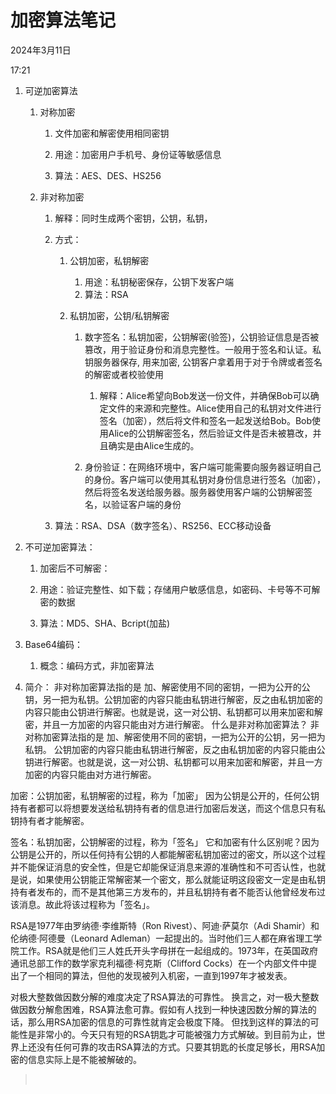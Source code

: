 # 加密算法笔记

2024年3月11日

17:21

1. 可逆加密算法

    1. 对称加密

        1. 文件加密和解密使用相同密钥

        2. 用途：加密用户手机号、身份证等敏感信息

        3. 算法：AES、DES、HS256

    2. 非对称加密

        1. 解释：同时生成两个密钥，公钥，私钥，

        2. 方式：

            1. 公钥加密，私钥解密

                1. 用途：私钥秘密保存，公钥下发客户端
                2. 算法：RSA

            2. 私钥加密，公钥/私钥解密

                1. 数字签名：私钥加密，公钥解密(验签)，公钥验证信息是否被篡改，用于验证身份和消息完整性。一般用于签名和认证。私钥服务器保存, 用来加密, 公钥客户拿着用于对于令牌或者签名的解密或者校验使用
                    1. 解释：Alice希望向Bob发送一份文件，并确保Bob可以确定文件的来源和完整性。Alice使用自己的私钥对文件进行签名（加密），然后将文件和签名一起发送给Bob。Bob使用Alice的公钥解密签名，然后验证文件是否未被篡改，并且确实是由Alice生成的。

                2. 身份验证：在网络环境中，客户端可能需要向服务器证明自己的身份。客户端可以使用其私钥对身份信息进行签名（加密），然后将签名发送给服务器。服务器使用客户端的公钥解密签名，以验证客户端的身份

        3. 算法：RSA、DSA（数字签名）、RS256、ECC移动设备

2. 不可逆加密算法：

    1. 加密后不可解密：

    2. 用途：验证完整性、如下载；存储用户敏感信息，如密码、卡号等不可解密的数据

    3. 算法：MD5、SHA、Bcript(加盐)

3. Base64编码：

    1. 概念：编码方式，非加密算法
4. 简介： 非对称加密算法指的是 加、解密使用不同的密钥，一把为公开的公钥，另一把为私钥。公钥加密的内容只能由私钥进行解密，反之由私钥加密的内容只能由公钥进行解密。也就是说，这一对公钥、私钥都可以用来加密和解密，并且一方加密的内容只能由对方进行解密。
什么是非对称加密算法？
非对称加密算法指的是 加、解密使用不同的密钥，一把为公开的公钥，另一把为私钥。
公钥加密的内容只能由私钥进行解密，反之由私钥加密的内容只能由公钥进行解密。也就是说，这一对公钥、私钥都可以用来加密和解密，并且一方加密的内容只能由对方进行解密。

加密：公钥加密，私钥解密的过程，称为「加密」
因为公钥是公开的，任何公钥持有者都可以将想要发送给私钥持有者的信息进行加密后发送，而这个信息只有私钥持有者才能解密。

签名：私钥加密，公钥解密的过程，称为「签名」
它和加密有什么区别呢？因为公钥是公开的，所以任何持有公钥的人都能解密私钥加密过的密文，所以这个过程并不能保证消息的安全性，但是它却能保证消息来源的准确性和不可否认性，也就是说，如果使用公钥能正常解密某一个密文，那么就能证明这段密文一定是由私钥持有者发布的，而不是其他第三方发布的，并且私钥持有者不能否认他曾经发布过该消息。故此将该过程称为「签名」。

RSA是1977年由罗纳德·李维斯特（Ron Rivest）、阿迪·萨莫尔（Adi Shamir）和伦纳德·阿德曼（Leonard Adleman）一起提出的。当时他们三人都在麻省理工学院工作。RSA就是他们三人姓氏开头字母拼在一起组成的。1973年，在英国政府通讯总部工作的数学家克利福德·柯克斯（Clifford Cocks）在一个内部文件中提出了一个相同的算法，但他的发现被列入机密，一直到1997年才被发表。

对极大整数做因数分解的难度决定了RSA算法的可靠性。 换言之，对一极大整数做因数分解愈困难，RSA算法愈可靠。假如有人找到一种快速因数分解的算法的话，那么用RSA加密的信息的可靠性就肯定会极度下降。 但找到这样的算法的可能性是非常小的。今天只有短的RSA钥匙才可能被强力方式解破。到目前为止，世界上还没有任何可靠的攻击RSA算法的方式。只要其钥匙的长度足够长，用RSA加密的信息实际上是不能被解破的。

>  
